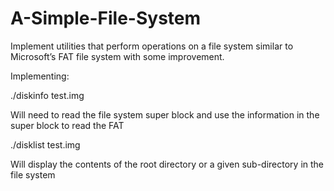 # A-Simple-File-System

Implement utilities that perform operations on a file system similar to Microsoft’s FAT file system with some improvement.

Implementing:

./diskinfo test.img

Will need to read the file system super block and use the information in the super block to read the FAT

./disklist test.img

Will display the contents of the root directory or a given sub-directory in the file system

